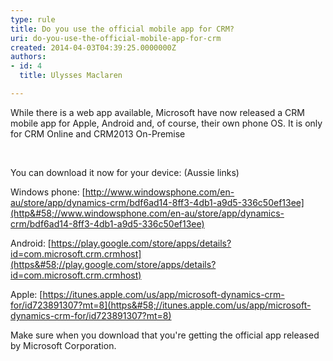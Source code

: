 ```yaml
---
type: rule
title: Do you use the official mobile app for CRM?
uri: do-you-use-the-official-mobile-app-for-crm
created: 2014-04-03T04:39:25.0000000Z
authors:
- id: 4
  title: Ulysses Maclaren

---
```


 
​While there is a web app available, Microsoft have now released a CRM mobile app for Apple, Android and, of course, their own phone OS.​ ​It is only for CRM Online and CRM2013 On-Premise
 
​

You can download it now for your device: (Aussie links)

Windows phone: [http://www.windowsphone.com/en-au/store/app/dynamics-crm/bdf6ad14-8ff3-4db1-a9d5-336c50ef13ee](http&#58;//www.windowsphone.com/en-au/store/app/dynamics-crm/bdf6ad14-8ff3-4db1-a9d5-336c50ef13ee)

Android: [https://play.google.com/store/apps/details?id=com.microsoft.crm.crmhost](https&#58;//play.google.com/store/apps/details?id=com.microsoft.crm.crmhost)

Apple: [https://itunes.apple.com/us/app/microsoft-dynamics-crm-for/id723891307?mt=8](https&#58;//itunes.apple.com/us/app/microsoft-dynamics-crm-for/id723891307?mt=8)



Make sure when you download that you're getting the official app released by Microsoft Corporation.

